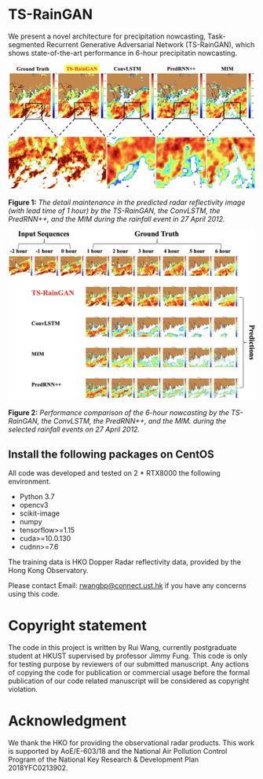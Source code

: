 # TS-RainGAN




We present a novel architecture for precipitation nowcasting, Task-segmented Recurrent Generative Adversarial Network (TS-RainGAN), which shows state-of-the-art performance in 6-hour precipitatin nowcasting.

![1](./figure1.png)

**Figure 1:** *The detail maintenance in the predicted radar reflectivity image (with lead time of 1 hour) by the TS-RainGAN, the ConvLSTM, the PredRNN++, and the MIM during the rainfall event in 27 April 2012.*


![2](./figure2.png)

**Figure 2:** *Performance comparison of the 6-hour nowcasting by the TS-RainGAN, the ConvLSTM, the PredRNN++, and the MIM. during the selected rainfall events on 27 April 2012.*




## Install the following packages on CentOS

All code was developed and tested on 2 * RTX8000 the following environment.

- Python 3.7
- opencv3
- scikit-image
- numpy
- tensorflow>=1.15
- cuda>=10.0.130
- cudnn>=7.6

The training data is HKO Dopper Radar reflectivity data, provided by the Hong Kong Observatory.

Please contact Email: rwangbp@connect.ust.hk if you have any concerns using this code.

# Copyright statement
The code in this project is written by Rui Wang, currently postgraduate student at HKUST supervised by professor Jimmy Fung. This code is only for testing purpose by reviewers of our submitted manuscript. Any actions of copying the code for publication or commercial usage before the formal publication of our code related manuscript will be considered as copyright violation.

# Acknowledgment
We thank the HKO for providing the observational radar products. This work is supported by AoE/E-603/18 and the National Air Pollution Control Program of the National Key Research & Development Plan 2018YFC0213902.

